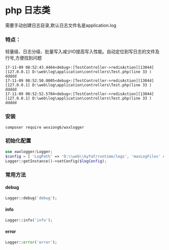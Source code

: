 php 日志类 
====
需要手动创建日志目录,默认日志文件名是application.log

### 特点：
轻量级、日志分级、批量写入减少IO提高写入性能。自动定位到写日志的文件及行号,方便找到问题

```
17-11-09 08:52:43.4464<debug>:[TestController->redisAction][13044][127.0.0.1] D:\web\log\application\controllers\Test.php(line 33 )   ddddd
17-11-09 08:52:50.0005<debug>:[TestController->redisAction][13044][127.0.0.1] D:\web\log\application\controllers\Test.php(line 33 )   ddddd
17-11-09 08:52:52.5704<debug>:[TestController->redisAction][13044][127.0.0.1] D:\web\log\application\controllers\Test.php(line 33 )   ddddd
```

### 安装

```
composer require wxxiong6/wxxlogger
```
### 初始化配置
```PHP
use xwxlogger/Logger;
$config = [ 'LogPath' => 'D:\\web\\kyYaf/runtime/logs', 'maxLogFiles' => '5', 'maxFileSize' => '10240', 'logFile' => 'app.log',];
Logger::getInstance()->setConfig($logConfig);
```

### 常用方法

####  debug
```PHP
Logger::debug('debug');
```
####  info
```PHP
Logger::info('info');
```
####  error
```PHP
Logger::error('error');
```
